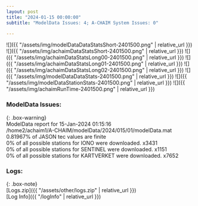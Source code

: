 ```yaml
---
layout: post
title: "2024-01-15 00:00:00"
subtitle: "ModelData Issues: 4; A-CHAIM System Issues: 0"

---
```


![]({{ "/assets/img/modelDataDataStatsShort-2401500.png" | relative_url }})
![]({{ "/assets/img/achaimDataStatsShort-2401500.png" | relative_url }})
![]({{ "/assets/img/achaimDataStatsLong00-2401500.png" | relative_url }})
![]({{ "/assets/img/achaimDataStatsLong01-2401500.png" | relative_url }})
![]({{ "/assets/img/achaimDataStatsLong02-2401500.png" | relative_url }})
![]({{ "/assets/img/modelDataDataStats-2401500.png" | relative_url }})
![]({{ "/assets/img/modelDataStationStats-2401500.png" | relative_url }})
![]({{ "/assets/img/achaimRunTime-2401500.png" | relative_url }})


### ModelData Issues:  
  
{: .box-warning}  
 ModelData report for 15-Jan-2024 01:15:16   
 /home2/achaim1/A-CHAIM/modelData/2024/015/01/modelData.mat   
 0.81967% of JASON tec values are finite   
 0% of all possible stations for IONO were downloaded. x3431   
 0% of all possible stations for SENTINEL were downloaded. x1151   
 0% of all possible stations for KARTVERKET were downloaded. x7652   
  


### Logs:  
  
{: .box-note}  
[Logs.zip]({{ "/assets/other/logs.zip" | relative_url }})  
[Log Info]({{ "/logInfo" | relative_url }})  
